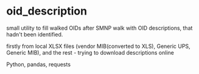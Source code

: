 # oid_description

small utility to fill walked OIDs after SMNP walk with OID descriptions, that hadn't been identified.

firstly from local XLSX files (vendor MIB(converted to XLS), Generic  UPS, Generic MIB), and the rest - trying to download descriptions online

Python, pandas, requests
